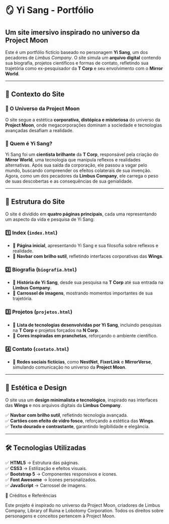 # 🪞 Yi Sang - Portfólio
## Um site imersivo inspirado no universo da Project Moon

Este é um portfólio fictício baseado no personagem **Yi Sang**, um dos pecadores de *Limbus Company*. O site simula um **arquivo digital** contendo sua biografia, projetos científicos e formas de contato, refletindo sua trajetória como ex-pesquisador da **T Corp** e seu envolvimento com o **Mirror World**.

---

## 📜 Contexto do Site
### 🌌 O Universo da Project Moon
O site segue a estética **corporativa, distópica e misteriosa** do universo da **Project Moon**, onde megacorporações dominam a sociedade e tecnologias avançadas desafiam a realidade.  

### 🧪 Quem é Yi Sang?
Yi Sang foi um **cientista brilhante** da **T Corp**, responsável pela criação do **Mirror World**, uma tecnologia que manipula reflexos e realidades alternativas. Após sua saída da corporação, ele passou a vagar pelo mundo, buscando compreender os efeitos colaterais de sua invenção. Agora, como um dos pecadores da **Limbus Company**, ele carrega o peso de suas descobertas e as consequências de sua genialidade.

---

## 📂 Estrutura do Site
O site é dividido em **quatro páginas principais**, cada uma representando um aspecto da vida e pesquisa de Yi Sang:

### 1️⃣ Index (`index.html`)
- 📌 **Página inicial**, apresentando Yi Sang e sua filosofia sobre reflexos e realidade.   
- 📌 **Navbar com brilho sutil**, refletindo interfaces corporativas das **Wings**.  

### 2️⃣ Biografia (`biografia.html`)
- 📌 **História de Yi Sang**, desde sua pesquisa na **T Corp** até sua entrada na **Limbus Company**.  
- 📌 **Carrossel de imagens**, mostrando momentos importantes de sua trajetória.  

### 3️⃣ Projetos (`projetos.html`)
- 📌 **Lista de tecnologias desenvolvidas por Yi Sang**, incluindo pesquisas na **T Corp** e projetos forçados na **N Corp**.  
- 📌 **Cores inspiradas em pranchetas**, reforçando o ambiente científico.  

### 4️⃣ Contato (`contato.html`)
- 📌 **Redes sociais fictícias**, como **NestNet**, **FixerLink** e **MirrorVerse**, simulando comunicação no universo da **Project Moon**.  

---

## 🎨 Estética e Design
O site usa um **design minimalista e tecnológico**, inspirado nas interfaces das **Wings** e nos arquivos digitais da **Limbus Company**.  

✅ **Navbar com brilho sutil**, refletindo tecnologia avançada.  
✅ **Cartões com efeito de vidro fosco**, reforçando a estética das **Wings**.   
✅ **Texto dourado e contrastante**, garantindo legibilidade e elegância.  

---

## 🛠 Tecnologias Utilizadas
✅ **HTML5** → Estrutura das páginas.  
✅ **CSS3** → Estilização e efeitos visuais.  
✅ **Bootstrap 5** → Componentes responsivos e ícones.  
✅ **Font Awesome** → Ícones personalizados.  
✅ **JavaScript** → Carrossel de imagens.  

📜 Créditos e Referências

Este projeto é inspirado no universo da Project Moon, criadores de Limbus Company, Library of Ruina e Lobotomy Corporation. Todos os direitos sobre personagens e conceitos pertencem à Project Moon.